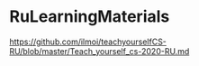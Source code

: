 # RuLearningMaterials
https://github.com/ilmoi/teachyourselfCS-RU/blob/master/Teach_yourself_cs-2020-RU.md
